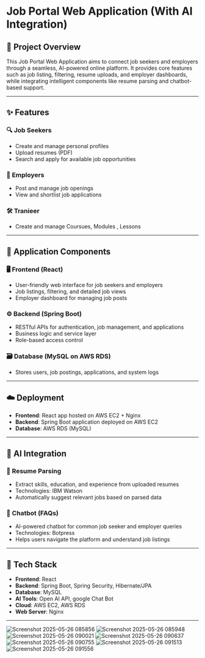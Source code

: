 # Job Portal Web Application (With AI Integration)

## 📌 Project Overview

This Job Portal Web Application aims to connect job seekers and employers through a seamless, AI-powered online platform. It provides core features such as job listing, filtering, resume uploads, and employer dashboards, while integrating intelligent components like resume parsing and chatbot-based support.

---

## ✨ Features

### 🔍 Job Seekers
- Create and manage personal profiles
- Upload resumes (PDF)
- Search and apply for available job opportunities

### 🏢 Employers
- Post and manage job openings
- View and shortlist job applications

### 🛠️ Tranieer
- Create and manage Coursues, Modules , Lessons

---

## 🧩 Application Components

### 🖥️ Frontend (React)
- User-friendly web interface for job seekers and employers
- Job listings, filtering, and detailed job views
- Employer dashboard for managing job posts

### ⚙️ Backend (Spring Boot)
- RESTful APIs for authentication, job management, and applications
- Business logic and service layer
- Role-based access control

### 🗃️ Database (MySQL on AWS RDS)
- Stores users, job postings, applications, and system logs

---

## ☁️ Deployment

- **Frontend**: React app hosted on AWS EC2 + Nginx
- **Backend**: Spring Boot application deployed on AWS EC2
- **Database**: AWS RDS (MySQL)

---

## 🤖 AI Integration

### 📄 Resume Parsing
- Extract skills, education, and experience from uploaded resumes
- Technologies: IBM Watson
- Automatically suggest relevant jobs based on parsed data

### 💬 Chatbot (FAQs)
- AI-powered chatbot for common job seeker and employer queries
- Technologies: Botpress
- Helps users navigate the platform and understand job listings

---

## 🚀 Tech Stack

- **Frontend**: React
- **Backend**: Spring Boot, Spring Security, Hibernate/JPA
- **Database**: MySQL
- **AI Tools**: Open AI API, google Chat Bot
- **Cloud**: AWS EC2, AWS RDS
- **Web Server**: Nginx

---

![Screenshot 2025-05-26 085856](https://github.com/user-attachments/assets/92dfc936-018d-4c96-8b0c-74bd39c1adf5)
![Screenshot 2025-05-26 085948](https://github.com/user-attachments/assets/cb8a8626-a094-4d68-8b6c-a9d5dfd54f6f)
![Screenshot 2025-05-26 090021](https://github.com/user-attachments/assets/6ca2b9ec-c3d8-4989-8ef5-0b4511857f8c)
![Screenshot 2025-05-26 090637](https://github.com/user-attachments/assets/51490728-b675-4507-96d0-fc5e784aa096)
![Screenshot 2025-05-26 090755](https://github.com/user-attachments/assets/efb7219f-b445-4a8c-8d00-30815f8b8170)
![Screenshot 2025-05-26 091513](https://github.com/user-attachments/assets/bc379432-c2a6-4697-afd2-f76396bf409d)
![Screenshot 2025-05-26 091556](https://github.com/user-attachments/assets/10b53b2c-4609-4912-8491-3f434bc1e36a)


